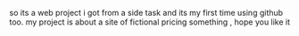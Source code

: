 so its a web project i got from a side task and its my first time using github too. my project is about a site of fictional pricing something , hope you like it 
